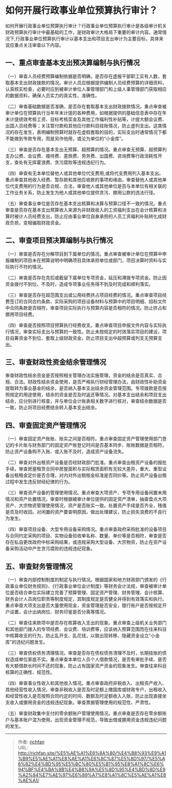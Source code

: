 # 如何开展行政事业单位预算执行审计？



如何开展行政事业单位预算执行审计？行政事业单位预算执行审计是各级审计机关财政预算执行审计中最基础的工作，是财政审计大格局下重要的审计内容。通常情况下,行政事业单位预算执行审计以基本支出和项目支出审计为主要目标，具体来说应重点关注审查以下内容。

## 一、重点审查基本支出预决算编制与执行情况

（一）审查人员经费预算编制依据是否明确，是否存在虚报干部职工实有人数，套取基本支出财政拨款的情况。审计人员应根据提供编制人员经费预算的详细资料，认真核实检查，必要时应到被审计单位人事管理部门和上级人事管理部门获取相应的数据资料，确保人员实力的真实性、准确性。

（二）审查基础数据是否准确，是否存在套取基本支出财政拨款情况。重点审查被审计单位在预算执行当年年末计提的各种费用，如根据提供的基础信息表中存在年末计提绩效考核工资、目标考核奖金及其他工作福利性补贴等，计提大额会议费、出国人员经费等；关注暂付款和其他应付款科目挂账情况，防止虚列支出。这类情况的存在发生，表明编制预算时就存在虚假套取的目的，实际支出时通常情况下都不能做到专款专用，而是另作他用，或沦为单位的“小金库”。

（三）审查是否存在基本支出无预算、超预算的情况。重点审查无预算、超预算列支办公费、会议费、接待费、差旅费、劳务费、出国费、咨询费等行政消耗性开支，查处有无挥霍浪费、贪污腐败等违规违纪行为。

（四）审查有无本单位替他人或其他单位代支费用,或将代支费用列入基本支出。重点审查其他收入经费、暂存款和其他应收款的事项和缘由，审查替他人或其他单位代支费用的行为是否合规、合法，审查他人或其他单位是否与本单位有相关联的工作业务关系，防止发生为他人或其他单位提供贪污、挪用公款的违法行径。

（五）审查事业单位是否存在基本支出核算和决算与预算口径不一致的情况。重点审查是否存在基本支出预算收入来源为非财政收入的工资福利支出在会计核算和决算时被计人员经费支出，防止应由事业单位自身承担的人员工资福利补贴转化成财政负担，变相骗取财政资金。

## 二、审查项目预决算编制与执行情况

（一）审查是否存在分解项目到下属单位的情况。重点审查被审计单位在预算中申报编制的项目未在预算说明中明确项目具体承担单位或部门，项目决算时资料与实际执行不符的情况。

（二）审查是否存在克扣或截留下属单位专项资金，延压和滞拨专项资金。防止因资金拨付不到位、不及时，造成专项事业任务得不到及时完成和顺利落实。

（三）审查是否存在超范围支出或公用经费挤占项目经费的情况。重点审查项目经费签订的合同合约条款、实际采购的项目设备材料与预算中的项目明细、招标文件中合同条款是否相符，审查项目实际执行与预算内容是否相符的情况。防止挤占和挪用项目经费。

（四）审查是否按照项目预算执行经费收支。重点审查项目申报文件内容与实际执行情况，审查实际支出与预算的一致性。防止未按规定的时效落实项目的建设，项目自筹资金不到位、套取上级财政资金，防止项目支出中超预算或列支无预算支出。

## 三、审查财政性资金结余管理情况

审查财政性结余资金是否按照相关管理办法实施管理，资金的结余是否真实、合规、合法。财政性结余资金使用，是否严格执行财经管理办法，由财政性补助资金提取转为事业基金的结余，是否纳入基本支出结余资金管理范围。专项拨款是否按照规定的用途使用，结余的资金是否及时返还等情况。对基本支出结余和项目支出结余，应分别进行核查，并与单位会计账表相关数字进行核对，审查结余数据是否一致，防止将项目经费结余转入基本支出结余。

## 四、审查固定资产管理情况

（一）审查固定资产账账、账实之间是否相符。重点审查固定资产管理使用部门登记的卡片账与财务部门的固定资产账登记时间是否基本同步、账账数据是否相符。防止资产设备购不入账、或入账不及时，造成资产设备流失。

（二）审查对外出租资产设备是否经财政部门批准。重点审查出租资产设备的报批手续，审查房屋租赁合同中房屋面积与实际租赁面积有无较大差异，重大、重型设备出租租金定价是否合理，对内对外出租租金标准是否同价等。防止资产设备出租过程中发生违反财经纪律的行为。

（三）审查资产设备的管理使用情况。重点审查大项资产、专项专用设备闲置未用情况和资产处置情况，审查时根据被审计单位提供的固定资产清单，抽查盘点大项资产、大宗物资管理使用情况，资产是否账实一致。处置资产手续是否齐全，残值是否及时收回。对闲置的资产要查明原因，做出处理建议，防止损失浪费的不良行为发生。

（四）审查项目设备、大型专用设备采购情况。重点审查政府采购批准的设备项目与合同约定采购的项目、实物设备验收单名称、数量、单价等是否相符，审查是否存在私自更改政府中标采购结果，或违规采购大型设备、大宗物资，防止在资产设备采购活动中产生贪污腐败的违规违纪现象。

## 五、审查财务管理情况

（一）审查内部控制制度的制定与执行情况。根据国家和地方财政部门颁发的《行政事业单位财务规则》、《行政事业单位会计制度》等财务会计法规，审查被审计单位是否结合单位实际建立完善了预算管理、固定资产管理、财务管理、会计核算、财务会计人员岗位职责等制度规定，其制度规定是否健全并得到有效落实和执行。重点审查大项支出是否大量使用现金，资金管理是否安全，银行账户是否按规定开户设置，会计出纳岗位、财务印鉴是否分离等情况。

（二）审查往来款项中是否存在核算收入支出的现象。重点审查上级机关业务部门和其他部门拨入的专项经费、会议费、培训费等，应该纳入预算范围而在往来科目中核算收支的行为，防止乱开支、乱花钱，以致出现转移、隐藏资金设立“小金库”的违纪问题发生。

（三）审查债权债务清理情况。审查是否存在债权债务清理不及时，长期挂账的债权造成单位家底不实。重点审查本单位人员个人借款情况，是否有审批手续、是否有大额借款长时间不还的现象，防止占有国家资产资金的现象发生。审查往来科目核算的正确性、规范性。

（四）审查事业性收入和其他收入情况。重点审查政府非税收入、出租资产收入、其他经营性收入情况，审查非税收入是否及时足额上缴国库或财政专户，出租收入和经营性收入是否按照合同约定的时间、数额及时足额收入入账，防止出现直接坐支收入或挪用资金的违规违纪现象。审查票据管理使用的规范性、严肃性。

（五）审查财政集中支付的零余额账户管理使用情况。重点审查是否存在零余额账户与基本账户混为使用，出现资金管理不规范，导致出借或挪用资金违规违纪问题的发生。

---

> 作者: [richfan](https://richfan.site/)  
> URL: http://richfan.site/%E5%AE%A1%E6%8A%80/%E4%B8%93%E9%A1%B9%E5%AE%A1%E8%AE%A1%E6%8C%87%E5%8D%97/%E5%A6%82%E4%BD%95%E5%BC%80%E5%B1%95%E8%A1%8C%E6%94%BF%E4%BA%8B%E4%B8%9A%E5%8D%95%E4%BD%8D%E9%A2%84%E7%AE%97%E6%89%A7%E8%A1%8C%E5%AE%A1%E8%AE%A1/  

